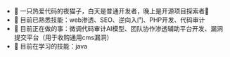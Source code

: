 - 👋 一只热爱代码的夜猫子，白天是普通开发者，晚上是开源项目探索者🐾
- 👀 目前已熟悉技能：web渗透、SEO、逆向入门、PHP开发、代码审计
- 🌱 目前正在做的事：微调代码审计AI模型、团队协作渗透辅助平台开发、漏洞提交平台（用于收购通用cms漏洞）
- 💞️ 目前在学习的技能：java


<!---
smallcat9612/smallcat9612 is a ✨ special ✨ repository because its `README.md` (this file) appears on your GitHub profile.
You can click the Preview link to take a look at your changes.
- 📫 How to reach me ...
- 😄 Pronouns: ...
- ⚡ Fun fact: ...
--->
